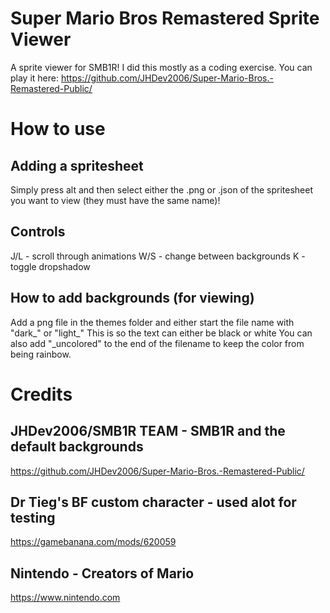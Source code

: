 # Super Mario Bros Remastered Sprite Viewer
A sprite viewer for SMB1R! I did this mostly as a coding exercise.
You can play it here: https://github.com/JHDev2006/Super-Mario-Bros.-Remastered-Public/
# How to use
## Adding a spritesheet
Simply press alt and then select either the .png or .json of the spritesheet you want to view (they must have the same name)!
## Controls
J/L - scroll through animations
W/S - change between backgrounds
K - toggle dropshadow
## How to add backgrounds (for viewing)
Add a png file in the themes folder and either start the file name with "dark_" or "light_"
This is so the text can either be black or white
You can also add "_uncolored" to the end of the filename to keep the color from being rainbow.
# Credits
## JHDev2006/SMB1R TEAM - SMB1R and the default backgrounds
https://github.com/JHDev2006/Super-Mario-Bros.-Remastered-Public/
## Dr Tieg's BF custom character - used alot for testing
https://gamebanana.com/mods/620059
## Nintendo - Creators of Mario
https://www.nintendo.com
